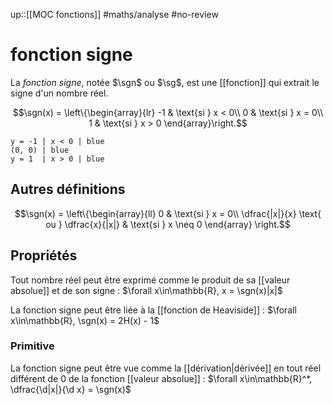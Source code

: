 up::[[MOC fonctions]]
#maths/analyse #no-review 
# fonction signe
La _fonction signe_, notée $\sgn$ ou $\sg$, est une [[fonction]] qui extrait le signe d'un nombre réel.

$$\sgn(x) = \left\{\begin{array}{lr}
-1 & \text{si } x < 0\\
0  & \text{si } x = 0\\
1  & \text{si } x > 0
\end{array}\right.$$

```desmos-graph
y = -1 | x < 0 | blue
(0, 0) | blue
y = 1  | x > 0 | blue
```

## Autres définitions
$$\sgn(x) = \left\{\begin{array}{ll}
0 & \text{si } x = 0\\
\dfrac{|x|}{x} \text{ ou } \dfrac{x}{|x|} & \text{si } x \neq 0
\end{array}
\right.$$

## Propriétés

Tout nombre réel peut être exprimé comme le produit de sa [[valeur absolue]] et de son signe :
$\forall x\in\mathbb{R}, x = \sgn(x)|x|$


La fonction signe peut être liée à la [[fonction de Heaviside]] :
$\forall x\in\mathbb{R}, \sgn(x) = 2H(x) - 1$

### Primitive
La fonction signe peut être vue comme la [[dérivation|dérivée]] en tout réel différent de $0$ de la fonction [[valeur absolue]] :
$\forall x\in\mathbb{R}^*, \dfrac{\d|x|}{\d x} = \sgn(x)$


